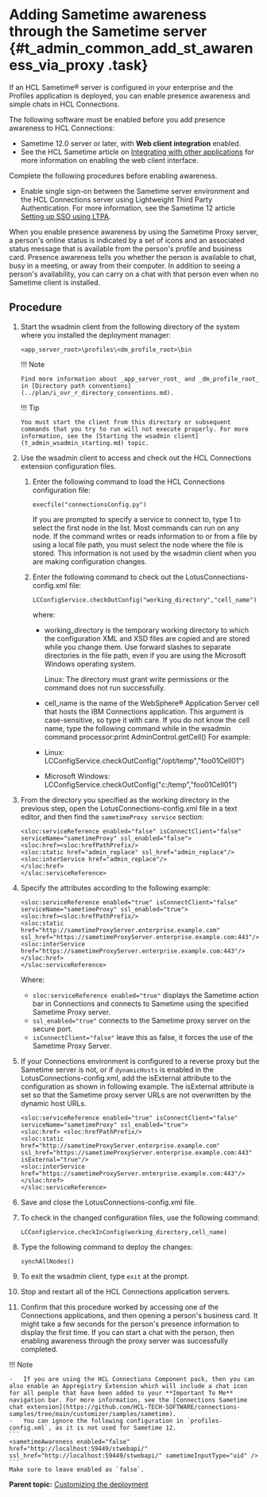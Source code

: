 # Adding Sametime awareness through the Sametime server {#t_admin_common_add_st_awareness_via_proxy .task}

If an HCL Sametime® server is configured in your enterprise and the Profiles application is deployed, you can enable presence awareness and simple chats in HCL Connections.

The following software must be enabled before you add presence awareness to HCL Connections:

-   Sametime 12.0 server or later, with **Web client integration** enabled.
-   See the HCL Sametime article on [Integrating with other applications](https://help.hcltechsw.com/sametime/12/admin/verse_integration.html) for more information on enabling the web client interface.

Complete the following procedures before enabling awareness.

-   Enable single sign-on between the Sametime server environment and the HCL Connections server using Lightweight Third Party Authentication.  For more information, see the Sametime 12 article [Setting up SSO using LTPA](https://help.hcltechsw.com/sametime/12/admin/enabling_sso_ltpa.html).

When you enable presence awareness by using the Sametime Proxy server, a person's online status is indicated by a set of icons and an associated status message that is available from the person's profile and business card. Presence awareness tells you whether the person is available to chat, busy in a meeting, or away from their computer. In addition to seeing a person's availability, you can carry on a chat with that person even when no Sametime client is installed.

## Procedure

1.  Start the wsadmin client from the following directory of the system where you installed the deployment manager:


    ```
    <app_server_root>\profiles\<dm_profile_root>\bin
    ```

    !!! Note

        Find more information about _app_server_root_ and _dm_profile_root_ in [Directory path conventions](../plan/i_ovr_r_directory_conventions.md).

    !!! Tip
    
        You must start the client from this directory or subsequent commands that you try to run will not execute properly. For more information, see the [Starting the wsadmin client](t_admin_wsadmin_starting.md) topic.

2.  Use the wsadmin client to access and check out the HCL Connections extension configuration files.

    1.  Enter the following command to load the HCL Connections configuration file: 
    
        ```
        execfile("connectionsConfig.py")
        ```

        If you are prompted to specify a service to connect to, type 1 to select the first node in the list. Most commands can run on any node. If the command writes or reads information to or from a file by using a local file path, you must select the node where the file is stored. This information is not used by the wsadmin client when you are making configuration changes.

    2.  Enter the following command to check out the LotusConnections-config.xml file:

        ```
        LCConfigService.checkOutConfig("working_directory","cell_name")
        ```

        where:

        -   working_directory is the temporary working directory to which the configuration XML and XSD files are copied and are stored while you change them. Use forward slashes to separate directories in the file path, even if you are using the Microsoft Windows operating system.

            Linux: The directory must grant write permissions or the command does not run successfully.

        -   cell_name is the name of the WebSphere® Application Server cell that hosts the IBM Connections application. This argument is case-sensitive, so type it with care. If you do not know the cell name, type the following command while in the wsadmin command processor:print AdminControl.getCell\(\)
        For example:

        -   Linux: LCConfigService.checkOutConfig\("/opt/temp","foo01Cell01"\)
        -   Microsoft Windows: LCConfigService.checkOutConfig\("c:/temp","foo01Cell01"\)

3.  From the directory you specified as the working directory in the previous step, open the LotusConnections-config.xml file in a text editor, and then find the `sametimeProxy service` section:

    ```
    <sloc:serviceReference enabled="false" isConnectClient="false" serviceName="sametimeProxy" ssl_enabled="false">
    <sloc:href><sloc:hrefPathPrefix/>
    <sloc:static href="admin_replace" ssl_href="admin_replace"/>
    <sloc:interService href="admin_replace"/>
    </sloc:href>
    </sloc:serviceReference>
    ```

4.  Specify the attributes according to the following example:

    ```
    <sloc:serviceReference enabled="true" isConnectClient="false" serviceName="sametimeProxy" ssl_enabled="true">
    <sloc:href><sloc:hrefPathPrefix/>
    <sloc:static href="http://sametimeProxyServer.enterprise.example.com" 
    ssl_href="https://sametimeProxyServer.enterprise.example.com:443"/>
    <sloc:interService href="https://sametimeProxyServer.enterprise.example.com:443"/>
    </sloc:href>
    </sloc:serviceReference>
    ```

    Where:

    -   `sloc:serviceReference enabled="true"` displays the Sametime action bar in Connections and connects to Sametime using the specified Sametime Proxy server.
    -   `ssl_enabled="true"` connects to the Sametime proxy server on the secure port.
    -   `isConnectClient="false"` leave this as false, it forces the use of the Sametime Proxy Server.

5.  If your Connections environment is configured to a reverse proxy but the Sametime server is not, or if `dynamicHosts` is enabled in the LotusConnections-config.xml, add the isExternal attribute to the configuration as shown in following example. The isExternal attribute is set so that the Sametime proxy server URLs are not overwritten by the dynamic host URLs.

    ```
    <sloc:serviceReference enabled="true" isConnectClient="false" serviceName="sametimeProxy" ssl_enabled="true">
    <sloc:href> <sloc:hrefPathPrefix/> 
    <sloc:static href="http://sametimeProxyServer.enterprise.example.com" 
    ssl_href="https://sametimeProxyServer.enterprise.example.com:443" isExternal="true"/> 
    <sloc:interService href="https://sametimeProxyServer.enterprise.example.com:443"/> 
    </sloc:href>
    </sloc:serviceReference>
    ```

6.  Save and close the LotusConnections-config.xml file.

7.  To check in the changed configuration files, use the following command:

    ```
    LCConfigService.checkInConfig(working_directory,cell_name)
    ```

8.  Type the following command to deploy the changes:

    ```
    synchAllNodes()
    ```

9.  To exit the wsadmin client, type `exit` at the prompt.

10. Stop and restart all of the HCL Connections application servers.

11. Confirm that this procedure worked by accessing one of the Connections applications, and then opening a person's business card. It might take a few seconds for the person's presence information to display the first time. If you can start a chat with the person, then enabling awareness through the proxy server was successfully completed.

!!! Note

    -   If you are using the HCL Connections Component pack, then you can also enable an Appregistry Extension which will include a chat icon for all people that have been added to your **Important To Me** navigation bar. For more information, see the [Connections Sametime chat extension](https://github.com/HCL-TECH-SOFTWARE/connections-samples/tree/main/customizer/samples/sametime).
    -   You can ignore the following configuration in `profiles-config.xml`, as it is not used for Sametime 12. 
    ```
    <sametimeAwareness enabled="false" href="http://localhost:59449/stwebapi/" ssl_href="http://localhost:59449/stwebapi/" sametimeInputType="uid" />
    ```
    Make sure to leave enabled as `false`.

**Parent topic:** [Customizing the deployment](../admin/c_admin_common_customizing.md)

